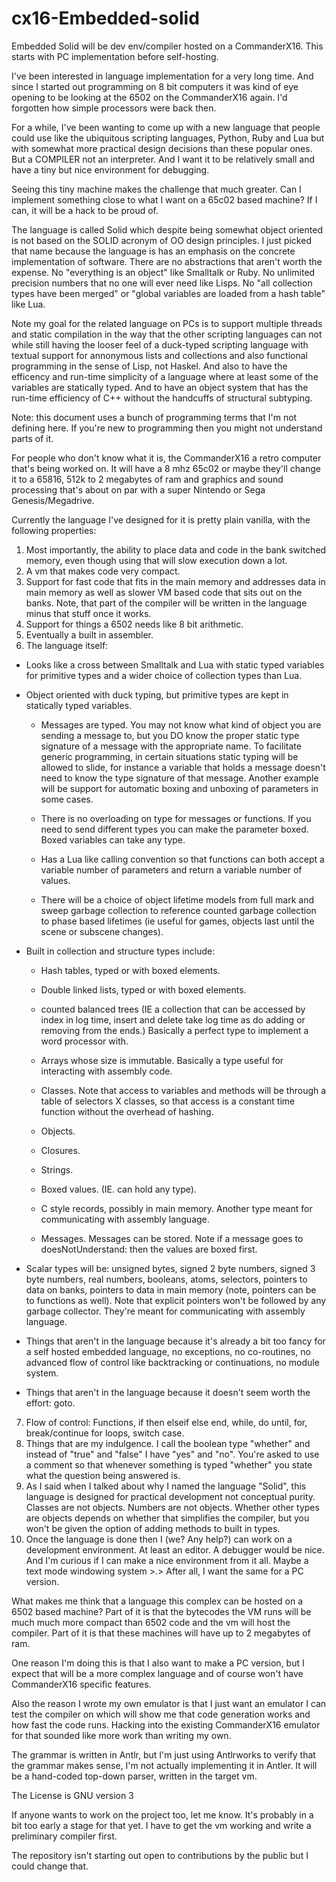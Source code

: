 # cx16-Embedded-solid
Embedded Solid will be dev env/compiler hosted on a CommanderX16.  This starts with PC implementation before self-hosting.

I've been interested in language implementation for a very long time.  And since I started out programming on 8 bit computers it was kind of eye opening to be looking at the 6502 on the CommanderX16 again.  I'd forgotten how simple processors were back then.  

For a while, I've been wanting to come up with a new language that people could use like the ubiquitous scripting languages, Python, Ruby and Lua but with somewhat more practical design decisions than these popular ones.  But a COMPILER not an interpreter.  And I want it to be relatively small and have a tiny but nice environment for debugging.

Seeing this tiny machine makes the challenge that much greater.  Can I implement something close to what I want on a 65c02 based machine?  If I can, it will be a hack to be proud of. 

The language is called Solid which despite being somewhat object oriented is not based on the SOLID acronym of OO design principles.  I just picked that name because the language is has an emphasis on the concrete implementation of software.  There are no abstractions that aren't worth the expense.  No "everything is an object" like Smalltalk or Ruby.  No unlimited precision numbers that no one will ever need like Lisps. No "all collection types have been merged" or "global variables are loaded from a hash table" like Lua.  

Note my goal for the related language on PCs is to support multiple threads and static compilation in the way that the other scripting languages can not while still having the looser feel of a duck-typed scripting language with textual support for annonymous lists and collections and also functional programming in the sense of Lisp, not Haskel. And also to have the efficency and run-time simplicity of a language where at least some of the variables are statically typed.  And to have an object system that has the run-time efficiency of C++ without the handcuffs of structural subtyping.    

Note: this document uses a bunch of programming terms that I'm not defining here.  If you're new to programming then you might not understand parts of it. 

For people who don't know what it is, the CommanderX16 a retro computer that's being worked on. It will have a 8 mhz 65c02 or maybe they'll change it to a 65816, 512k to 2 megabytes of ram and graphics and sound processing that's about on par with a super Nintendo or Sega Genesis/Megadrive.

Currently the language I've designed for it is pretty plain vanilla, with the following properties:
1) Most importantly, the ability to place data and code in the bank switched memory, even though using that will slow execution down a lot.
2) A vm that makes code very compact.
3) Support for fast code that fits in the main memory and addresses data in main memory as well as slower VM based code that sits out on the banks. Note, that part of the compiler will be written in the language minus that stuff once it works. 
4) Support for things a 6502 needs like 8 bit arithmetic. 
5) Eventually a built in assembler.
6) The language itself:

  - Looks like a cross between Smalltalk and Lua with static typed variables for primitive types and a wider choice of collection types than Lua.
  
  - Object oriented with duck typing, but primitive types are kept in statically typed variables.  
  
    * Messages are typed.  You may not know what kind of object you are sending a message to, but you DO know the proper static type signature of a message with the appropriate name. To facilitate generic programming, in certain situations static typing will be allowed to slide, for instance a variable that holds a message doesn't need to know the type signature of that message.  Another example will be support for automatic boxing and unboxing of parameters in some cases.
    
    * There is no overloading on type for messages or functions. If you need to send different types you can make the parameter boxed.  Boxed variables can take any type.
    
    * Has a Lua like calling convention so that functions can both accept a variable number of parameters and return a variable number of values.
  
    * There will be a choice of object lifetime models from full mark and sweep garbage collection to reference counted garbage collection to phase based lifetimes (ie useful for games, objects last until the scene or subscene changes). 
  
  - Built in collection and structure types include:
  
    * Hash tables, typed or with boxed elements.
    
    * Double linked lists, typed or with boxed elements.
    
    * counted balanced trees (IE a collection that can be accessed by index in log time, insert and delete take log time as do adding or removing from the ends.)  Basically a perfect type to implement a word processor with.
    
    * Arrays whose size is immutable. Basically a type useful for interacting with assembly code.
    
    * Classes.  Note that access to variables and methods will be through a table of selectors X classes, so that access is a constant time function without the overhead of hashing.
    
    * Objects.  
    
    * Closures.
    
    * Strings.
    
    * Boxed values. (IE. can hold any type).
    
    * C style records, possibly in main memory.  Another type meant for communicating with assembly language.
    
    * Messages. Messages can be stored. Note if a message goes to doesNotUnderstand: then the values are boxed first.
    
   - Scalar types will be: unsigned bytes, signed 2 byte numbers, signed 3 byte numbers, real numbers, booleans, atoms, selectors, pointers to data on banks, pointers to data in main memory (note, pointers can be to functions as well). Note that explicit pointers won't be followed by any garbage collector.  They're meant for communicating with assembly language. 
   
   - Things that aren't in the language because it's already a bit too fancy for a self hosted embedded language, no exceptions, no co-routines, no advanced flow of control like backtracking or continuations, no module system.
   
   - Things that aren't in the language because it doesn't seem worth the effort: goto.
   
7) Flow of control: Functions, if then elseif else end, while, do until, for, break/continue for loops, switch case.
8) Things that are my indulgence.  I call the boolean type "whether" and instead of "true" and "false" I have "yes" and "no".  You're asked to use a comment so that whenever something is typed "whether" you state what the question being answered is. 
9) As I said when I talked about why I named the language "Solid", this language is designed for practical development not conceptual purity. Classes are not objects. Numbers are not objects.  Whether other types are objects depends on whether that simplifies the compiler, but you won't be given the option of adding methods to built in types.  
10) Once the language is done then I (we?  Any help?) can work on a development environment.  At least an editor.  A debugger would be nice.  And I'm curious if I can make a nice environment from it all.  Maybe a text mode windowing system >.>  After all, I want the same for a PC version.

What makes me think that a language this complex can be hosted on a 6502 based machine?  Part of it is that the bytecodes the VM runs will be much much more compact than 6502 code and the vm will host the compiler.  Part of it is that these machines will have up to 2 megabytes of ram.  

One reason I'm doing this is that I also want to make a PC version, but I expect that will be a more complex language and of course won't have CommanderX16 specific features.

Also the reason I wrote my own emulator is that I just want an emulator I can test the compiler on which will show me that code generation works and how fast the code runs.  Hacking into the existing CommanderX16 emulator for that sounded like more work than writing my own.  

The grammar is written in Antlr, but I'm just using Antlrworks to verify that the grammar makes sense, I'm not actually implementing it in Antler.  It will be a hand-coded top-down parser, written in the target vm. 

The License is GNU version 3

If anyone wants to work on the project too, let me know. It's probably in a bit too early a stage for that yet.  I have to get the vm working and write a preliminary compiler first. 

The repository isn't starting out open to contributions by the public but I could change that.
